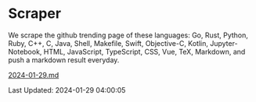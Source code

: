 # Scraper

We scrape the github trending page of these languages: Go, Rust, Python, Ruby, C++, C, Java, Shell, Makefile, Swift, Objective-C, Kotlin, Jupyter-Notebook, HTML, JavaScript, TypeScript, CSS, Vue, TeX, Markdown, and push a markdown result everyday.

[2024-01-29.md](https://github.com/yangwenmai/github-trending-backup/blob/master/2024-01-29.md)

Last Updated: 2024-01-29 04:00:05